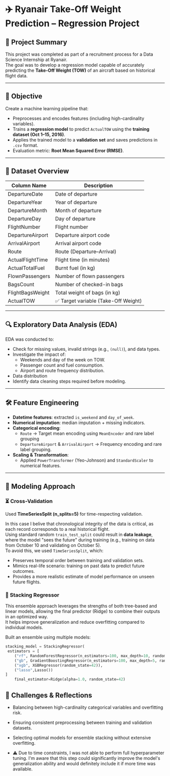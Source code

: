 # ✈️ Ryanair Take-Off Weight Prediction – Regression Project

## 📌 Project Summary
This project was completed as part of a recruitment process for a Data Science Internship at Ryanair.  
The goal was to develop a regression model capable of accurately predicting the **Take-Off Weight (TOW)** of an aircraft based on historical flight data.

---

## 🧠 Objective
Create a machine learning pipeline that:
- Preprocesses and encodes features (including high-cardinality variables).
- Trains a **regression model** to predict `ActualTOW` using the **training dataset (Oct 1–15, 2016)**.
- Applies the trained model to a **validation set** and saves predictions in `.csv` format.
- Evaluation metric: **Root Mean Squared Error (RMSE)**.

---

## 📁 Dataset Overview

| Column Name         | Description                          |
|---------------------|--------------------------------------|
| DepartureDate       | Date of departure                    |
| DepartureYear       | Year of departure                    |
| DepartureMonth      | Month of departure                   |
| DepartureDay        | Day of departure                     |
| FlightNumber        | Flight number                        |
| DepartureAirport    | Departure airport code               |
| ArrivalAirport      | Arrival airport code                 |
| Route               | Route (Departure–Arrival)            |
| ActualFlightTime    | Flight time (in minutes)             |
| ActualTotalFuel     | Burnt fuel (in kg)                   |
| FlownPassengers     | Number of flown passengers           |
| BagsCount           | Number of checked-in bags            |
| FlightBagsWeight    | Total weight of bags (in kg)         |
| ActualTOW           | ✅ Target variable (Take-Off Weight) |

---

## 🔍 Exploratory Data Analysis (EDA)
EDA was conducted to:
- Check for missing values, invalid strings (e.g., `(null)`), and data types.
- Investigate the impact of:
  - Weekends and day of the week on TOW.
  - Passenger count and fuel consumption.
  - Airport and route frequency distribution.
- Data distribution
- Identify data cleaning steps required before modeling.

---

## 🛠️ Feature Engineering
- **Datetime features**: extracted `is_weekend` and `day_of_week`.
- **Numerical imputation**: median imputation + missing indicators.
- **Categorical encoding**:
  - `Route` → Target mean encoding using `MeanEncoder` and rare label grouping
  - `DepartureAirport` & `ArrivalAirport` → Frequency encoding and rare label grouping.
- **Scaling & Transformation**:
  - Applied `PowerTransformer` (Yeo-Johnson) and `StandardScaler` to numerical features.

---

## 🤖 Modeling Approach

### ⏳ Cross-Validation
Used **TimeSeriesSplit (n_splits=5)** for time-respecting validation.

In this case I belive that chronological integrity of the data is critical, as each record corresponds to a real historical flight.  
Using standard random `train_test_split` could result in **data leakage**, where the model "sees the future" during training (e.g., training on data from October 10 and validating on October 5).  
To avoid this, we used `TimeSeriesSplit`, which:
- Preserves temporal order between training and validation sets.
- Mimics real-life scenario: training on past data to predict future outcomes.
- Provides a more realistic estimate of model performance on unseen future flights.

### 🔄 Stacking Regressor
This ensemble approach leverages the strengths of both tree-based and linear models, allowing the final predictor (Ridge) to combine their outputs in an optimized way.  
It helps improve generalization and reduce overfitting compared to individual models.

Built an ensemble using multiple models:

```python
stacking_model = StackingRegressor(
 estimators = [
    ("rf", RandomForestRegressor(n_estimators=100, max_depth=10, random_state=42)),
    ("gb", GradientBoostingRegressor(n_estimators=100, max_depth=5, random_state=42)),
    ("xgb", XGBRegressor(random_state=42)),
    ("lasso",Lasso())
]
    final_estimator=Ridge(alpha=1.0, random_state=42)
```
## 🚧 Challenges & Reflections
- Balancing between high-cardinality categorical variables and overfitting risk.
- Ensuring consistent preprocessing between training and validation datasets.
- Selecting optimal models for ensemble stacking without extensive overfitting.
  
- ⚠️ Due to time constraints, I was not able to perform full hyperparameter tuning.
I'm aware that this step could significantly improve the model's generalization ability and would definitely include it if more time was available.
